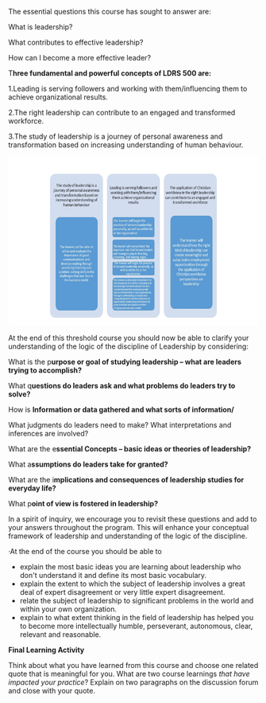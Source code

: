 The essential questions this course has sought to answer are:

What is leadership?

What contributes to effective leadership?

How can I become a more effective leader?

T**hree fundamental and powerful concepts of LDRS 500 are:**

1.Leading is serving followers and working with them/influencing them to achieve organizational results.

2.The right leadership can contribute to an engaged and transformed workforce.

3.The study of leadership is a journey of personal awareness and transformation based on increasing understanding of human behaviour.

![](/assets/import.png)

At the end of this threshold course you should now be able to clarify your understanding of the logic of the discipline of Leadership by considering:

What is the p**urpose or goal of studying leadership – what are leaders trying to accomplish?**

What q**uestions do leaders ask and what problems do leaders try to solve?**

How is **Information or data gathered and what sorts of information/**

What judgments do leaders need to make? What interpretations and inferences are involved?

What are the e**ssential Concepts – basic ideas or theories of leadership?**

What a**ssumptions do leaders take for granted?**

What are the i**mplications and consequences of leadership studies for everyday life?**

What p**oint of view is fostered in leadership?**

In a spirit of inquiry, we encourage you to revisit these questions and add to your answers throughout the program.  This will enhance your conceptual framework of leadership and understanding of the logic of the discipline.

·At the end of the course you should be able to

* explain the most basic ideas you are learning about leadership who don't understand it and define its most basic vocabulary. 
* explain the extent to which the subject of leadership involves a great deal of expert disagreement or very little expert disagreement.
* relate the subject of leadership to significant problems in the world and within your own organization.
* explain to what extent thinking in the field of leadership has helped you to become more intellectually humble, perseverant, autonomous, clear, relevant and reasonable.

**Final Learning Activity**

Think about what you have learned from this course and choose one related quote that is meaningful for you.  What are two course learnings _that have impacted your practice_?  Explain on two paragraphs on the discussion forum and close with your quote.

